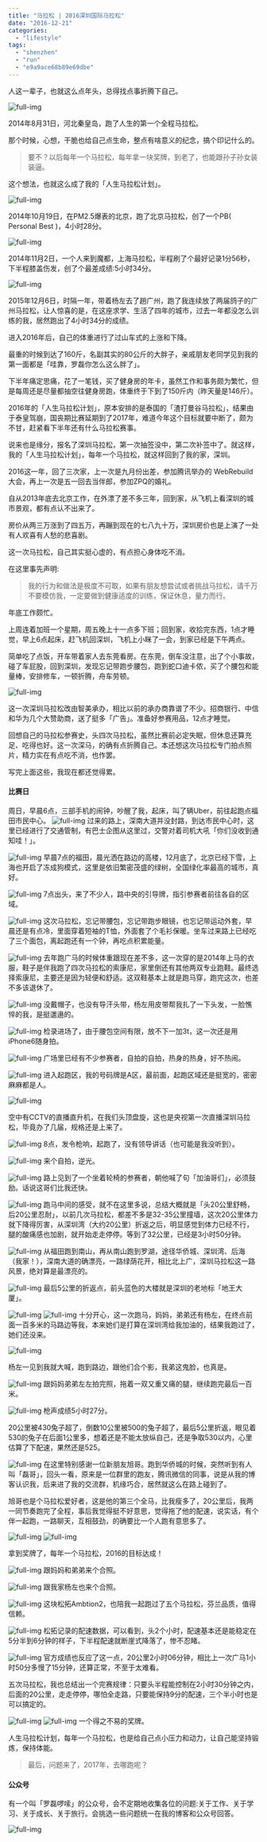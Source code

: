 ```yaml
---
title: "马拉松 | 2016深圳国际马拉松"
date: "2016-12-21"
categories: 
  - "lifestyle"
tags: 
  - "shenzhen"
  - "run"
  - "e9a9ace68b89e69dbe"
---
```


人这一辈子，也就这么点年头，总得找点事折腾下自己。

![full-img](https://static.is26.com/wp-image/2014/10/marathon2.jpg)

2014年8月31日，河北秦皇岛，跑了人生的第一个全程马拉松。

那个时候，心想，干脆也给自己点生命，整点有啥意义的纪念，搞个印记什么的。

> 要不？以后每年一个马拉松，每年拿一块奖牌，到老了，也能跟孙子孙女装装逼。

这个想法，也就这么成了我的「人生马拉松计划」。

![full-img](https://static.is26.com/wp-image/2014/10/beijing-marathon-3.jpg)

2014年10月19日，在PM2.5爆表的北京，跑了北京马拉松，创了一个PB( Personal Best )，4小时28分。

![full-img](https://static.is26.com/wp-image/2014/11/shmarathon/sh20.jpg)

2014年11月2日，一个人来到魔都，上海马拉松，半程刷了个最好记录1分56秒，下半程膝盖伤发，创了个最差成绩:5小时34分。

![full-img](https://static.is26.com/blog/2015/12/marathon/gz49.JPG)

2015年12月6日，时隔一年，带着杨左去了趟广州，跑了我连续放了两届鸽子的广州马拉松，让人惊喜的是，在这座求学、生活了四年的城市，过去一年都没怎么训练的我，居然跑出了4小时34分的成绩。

进入2016年后，自己的体重进行了过山车式的上涨和下降。

最重的时候到达了160斤，名副其实的80公斤的大胖子，亲戚朋友老同学见到我的第一面都是「哇靠，罗磊你怎么这么胖了」。

下半年痛定思痛，花了一笔钱，买了健身房的年卡，虽然工作和事务颇为繁忙，但是每周还是尽量都抽空往健身房跑，体重终于下到了150斤内（昨天量是146斤）。

2016年的「人生马拉松计划」，原本安排的是泰国的「渣打曼谷马拉松」，结果由于泰皇驾崩，国丧期比赛延期到了2017年，难道今年这个目标就要中断了，颇为不甘，赶紧看下半年还有什么马拉松赛事。

说来也是缘分，报名了深圳马拉松，第一次抽签没中，第二次补签中了。就这样，我的「人生马拉松计划」，每年一个马拉松，就这样回到了我的家，深圳。

2016这一年，回了三次家，上一次是九月份出差，参加腾讯举办的 WebRebuild 大会，再上一次是五一回去当伴郎，参加ZPQ的婚礼。

自从2013年底去北京工作，在外漂了差不多三年，回到家，从飞机上看深圳的城市景观，都有点认不出来了。

房价从两三万涨到了四五万，再蹦到现在的七八九十万，深圳房价也是上演了一处有人欢喜有人愁的悲喜剧。

这一次马拉松，自己其实挺心虚的，有点担心身体吃不消。

在这里事先声明:

> 我的行为和做法是极度不可取，如果有朋友想尝试或者挑战马拉松，请千万不要模仿我，一定要做到健康适度的训练，保证休息，量力而行。

年底工作颇忙。

上周连着加班一个星期，周五晚上十一点多下班；回到家，收拾完东西，1点才睡觉，早上6点起床，赶飞机回深圳，飞机上小眯了一会，到家已经是下午两点。

简单吃了点饭，开车带着家人去东莞看房。在东莞，倒车没注意，出了个小事故，碰了车屁股，回到深圳，发现忘记带跑步腰包，跑到蛇口迪卡侬，买了个腰包和能量棒，安排修车，一顿折腾，舟车劳顿。

![full-img](https://static.is26.com/blog/2016/12/shenzhen/sz1.JPG)

这一次深圳马拉松改由智美承办，相比以前的承办商靠谱了不少。招商银行、中信和华为几个大赞助商，送了挺多「广告」。准备好参赛用品，12点才睡觉。

回想自己的马拉松参赛史，头四次马拉松，虽然比赛前必定失眠，但休息还算充足、吃得也好。这一次深马，的确有点折腾自己。本还想这次马拉松专门拍点照片，精力实在有点吃不消，也作罢。

写完上面这些，我现在都还觉得累。

#### 比赛日

周日，早晨6点，三部手机的闹钟，吵醒了我，起床，叫了辆Uber，前往起跑点福田市民中心。 ![full-img](https://static.is26.com/blog/2016/12/shenzhen/ma1.jpg) 过来的路上，深南大道并没封路，到达市民中心时，这里已经进行了交通管制，有巴士企图从这里过，交警对着司机大吼「你们没收到通知哇！」。

![full-img](https://static.is26.com/blog/2016/12/shenzhen/ma2.jpg) 早晨7点的福田，晨光洒在路边的高楼，12月底了，北京已经下雪，上海也开启了冻成狗模式，这里是依旧繁密茂盛的绿树，全国绿化率最高的城市，真好。

![full-img](https://static.is26.com/blog/2016/12/shenzhen/ma3.jpg) 7点出头，来了不少人，路中央的引导牌，指引参赛者前往各自的区域。

![full-img](https://static.is26.com/blog/2016/12/shenzhen/ma5.jpg) 这次马拉松，忘记带腰包，忘记带跑步眼镜，也忘记带运动外套，早晨还是有点冷，里面穿着短袖的T恤，外面套了个毛衫保暖。坐车过来路上已经吃了三个面包，离起跑还有一个钟，再吃点积累能量。

![full-img](https://static.is26.com/blog/2016/12/shenzhen/ma6.jpg) 去年跑广马的时候体重跟现在差不多，这一次穿的是2014年上马的衣服，鞋子是伴我跑了四次马拉松的索康尼，家里倒还有其他两双专业跑鞋。最终选择索康尼，主要还是因为轻便和舒适。这双鞋基本上就是跑马穿，跑完这次，也差不多该退休了。

![full-img](https://static.is26.com/blog/2016/12/shenzhen/ma7.jpg) 没戴帽子，也没有导汗头带，杨左用皮带帮我扎了一下头发，一脸憔悴的我，是挺邋遢的。

![full-img](https://static.is26.com/blog/2016/12/shenzhen/sz2.JPG) 检录进场了，由于腰包空间有限，放不下一加3t，这一次还是用iPhone6随身拍。

![full-img](https://static.is26.com/blog/2016/12/shenzhen/sz3.JPG) 广场里已经有不少参赛者，自拍的自拍，热身的热身，好不热闹。

![full-img](https://static.is26.com/blog/2016/12/shenzhen/sz7.JPG) 进入起跑区，我的号码牌是A区，最前面，起跑区域还是挺宽的，密密麻麻都是人。

![full-img](https://static.is26.com/blog/2016/12/shenzhen/sz6.JPG)

空中有CCTV的直播直升机，在我们头顶盘旋，这也是央视第一次直播深圳马拉松，毕竟办了几届，规格还是上来了。

![full-img](https://static.is26.com/blog/2016/12/shenzhen/sz8.JPG) 8点，发令枪响，起跑了，没有领导讲话（也可能是我没听到）。

![full-img](https://static.is26.com/blog/2016/12/shenzhen/sz9.JPG) 来个自拍，逆光。

![full-img](https://static.is26.com/blog/2016/12/shenzhen/sz10.JPG) 路上见到了一个坐着轮椅的参赛者，朝他喊了句「加油哥们」，必须鼓励。话说这哥们比我还快。

![full-img](https://static.is26.com/blog/2016/12/shenzhen/sz11.JPG) 跑马中间的感受，就不在这里多说，总结大概就是「头20公里舒畅，后20公里忍耐」，以前几次马拉松，都差不多是32-35公里撞墙，这次20公里体力就下降得厉害，从深圳湾（大约20公里）折返之后，明显感觉到体力已经不行，腿的酸痛感也加剧，就开始走走停停。等到了32公里，已经是3小时50分钟。

![full-img](https://static.is26.com/blog/2016/12/shenzhen/sz12.JPG) 从福田跑到南山，再从南山跑到罗湖，途径华侨城、深圳湾、后海（我家！），深南大道的确漂亮，一路绿荫花开，相比北上广，深圳马拉松这一路风景，绝对算是最漂亮的。

![full-img](https://static.is26.com/blog/2016/12/shenzhen/sz13.JPG) 最后5公里的折返点，前头蓝色的大楼就是深圳的老地标「地王大厦」。

![full-img](https://static.is26.com/blog/2016/12/shenzhen/ma10.jpg) ![full-img](https://static.is26.com/blog/2016/12/shenzhen/ma11.jpg) 十分开心，这一次跑马，妈妈，弟弟还有杨左，在终点前面一百多米的马路边等我，本来她们是打算在深圳湾给我加油的，结果我跑过了，她们还没来。

![full-img](https://static.is26.com/blog/2016/12/shenzhen/ma12.jpg)

杨左一见到我就大喊，跑到路边，跟他们合个影，我弟这鬼脸，也真是。

![full-img](https://static.is26.com/blog/2016/12/shenzhen/ma13.jpg) 跟妈妈弟弟左左拍完照，拖着一双又重又痛的腿，继续跑完最后一百米。

![full-img](https://static.is26.com/blog/2016/12/shenzhen/sz14.JPG) 枪声成绩5小时27分。

20公里被430兔子超了，倒数10公里被500的兔子超了，最后5公里折返，眼见着530的兔子在后面1公里多，想着还是不能太放纵自己，还是争取530以内，心里估算了下配速，果然还是525。

![full-img](https://static.is26.com/blog/2016/12/shenzhen/sz15.JPG) 在这里特别感谢一位新朋友旭哥。跑到华侨城的时候，突然听到有人叫「磊哥」，回头一看，原来是一位群里的跑友，腾讯微信的同事，说是从我的博客认识我，后来进了我的交流群，机缘巧合，居然就这么在路上碰到了。

旭哥也是个马拉松爱好者，这是他的第三个全马，比我瘦多了，20公里后，我两一同节奏跑完了全程，事后我觉得挺不好意思，觉得拖了他的配速，说实话，有个伴一起跑，一路聊天，互相鼓劲，的确要比一个人跑有意思多了。

![full-img](https://static.is26.com/blog/2016/12/shenzhen/ma14.jpg) ![full-img](https://static.is26.com/blog/2016/12/shenzhen/ma15.jpg)

拿到奖牌了，每年一个马拉松，2016的目标达成！

![full-img](https://static.is26.com/blog/2016/12/shenzhen/ma18.jpg) 跟妈妈和弟弟来个合照。

![full-img](https://static.is26.com/blog/2016/12/shenzhen/ma19.jpg) 跟我家杨左也来个合照。

![full-img](https://static.is26.com/blog/2016/12/shenzhen/ma22.jpg) 这块松拓Ambtion2，也陪我一起跑过了五个马拉松，芬兰品质，值得信赖。

![full-img](https://static.is26.com/blog/2016/12/shenzhen/data.png) 松拓记录的配速数据，可以看到，头2个小时，配速基本还是能稳定在5分半到6分钟的样子，下半程配速就断崖式降落了，惨不忍睹。

![full-img](https://static.is26.com/blog/2016/12/shenzhen/result.png) 官方成绩也反应了这一点，20公里2小时06分钟，相比上一次广马1小时50分多慢了15分钟，还算正常，不至于太难看。

五次马拉松，我也总结出一个完赛规律：只要头半程能控制在2小时30分钟之内，后面的20公里，走走停停，哪怕全走路，只要能保持9分的配速，三个半小时也是可以搞定的。

![full-img](https://static.is26.com/blog/2016/12/shenzhen/ma20.jpg) ![full-img](https://static.is26.com/blog/2016/12/shenzhen/ma21.jpg) 一个得之不易的奖牌。

人生马拉松计划，每年一个马拉松，也是给自己点小压力和动力，让自己能坚持锻炼，保持体能。

> 最后，问题来了，2017年，去哪跑呢？

#### 公众号

有一个叫「罗磊啰嗦」的公众号，会不定期地收集各位的问题:关于工作、关于学习、关于成长、关于旅行。会挑选一些问题统一在我的博客和公众号回答。

![full-img](https://static.is26.com/wechat.png)
